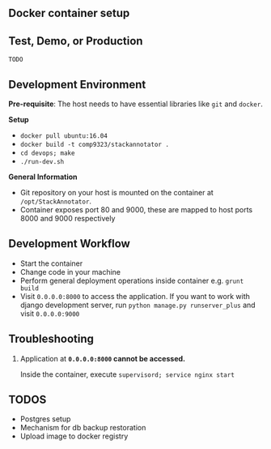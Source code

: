 Docker container setup
----------------------

Test, Demo, or Production
-------------------------
`TODO`

Development Environment
-----------------------

**Pre-requisite**: The host needs to have essential libraries like `git` and `docker`.


**Setup**

 - `docker pull ubuntu:16.04`
 - `docker build -t comp9323/stackannotator .` 
 - `cd devops; make`
 - `./run-dev.sh`


**General Information**

 - Git repository on your host is mounted on the container at `/opt/StackAnnotator`.
 - Container exposes port 80 and 9000, these are mapped to host ports
   8000 and 9000 respectively


Development Workflow
--------------------

- Start the container
- Change code in your machine
- Perform general deployment operations inside container
  e.g. `grunt build`
- Visit `0.0.0.0:8000` to access the application.
  If you want to work with django development server,
  run `python manage.py runserver_plus` and visit `0.0.0.0:9000`


Troubleshooting
---------------
1. Application at **`0.0.0.0:8000` cannot be accessed.**
     
    Inside the container, execute `supervisord; service nginx start`


TODOS
-----
- Postgres setup
- Mechanism for db backup restoration
- Upload image to docker registry

